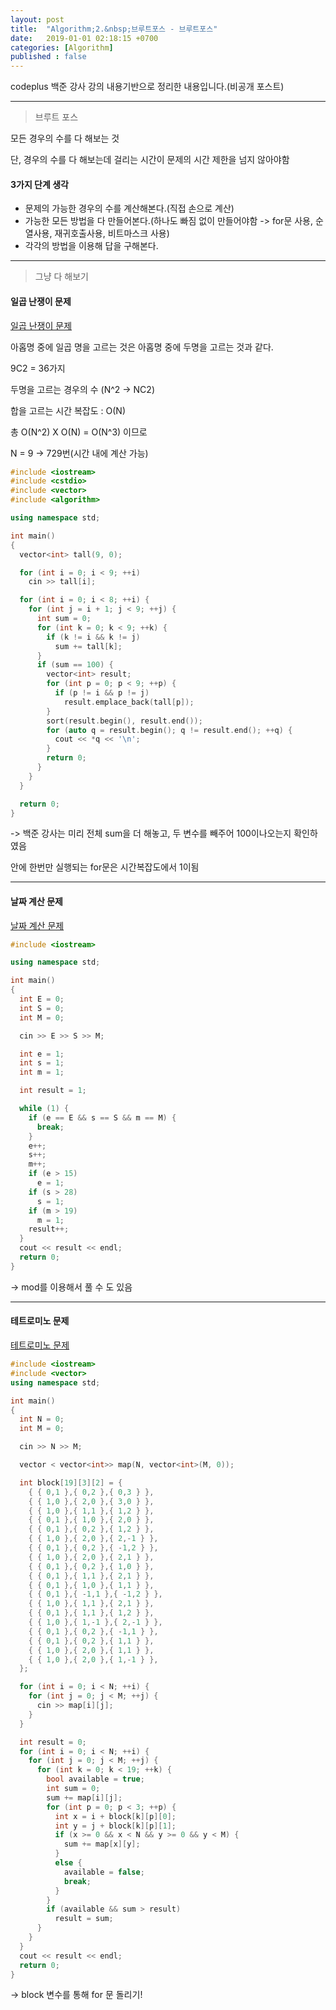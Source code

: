 ```yaml
---
layout: post
title:  "Algorithm;2.&nbsp;브루트포스 - 브루트포스"
date:   2019-01-01 02:18:15 +0700
categories: [Algorithm]
published : false
---
```


codeplus 백준 강사 강의 내용기반으로 정리한 내용입니다.(비공개 포스트)

---

> 브루트 포스

모든 경우의 수를 다 해보는 것

단, 경우의 수를 다 해보는데 걸리는 시간이 문제의 시간 제한을 넘지 않아야함

#### 3가지 단계 생각

- 문제의 가능한 경우의 수를 계산해본다.(직접 손으로 계산)
- 가능한 모든 방법을 다 만들어본다.(하나도 빠짐 없이 만들어야함 -> for문 사용, 순열사용, 재귀호출사용, 비트마스크 사용)
- 각각의 방법을 이용해 답을 구해본다.

---

> 그냥 다 해보기

#### 일곱 난쟁이 문제

[일곱 난쟁이 문제](https://www.acmicpc.net/problem/2309)

아홉명 중에 일곱 명을 고르는 것은 아홉명 중에 두명을 고르는 것과 같다.

9C2 = 36가지

두명을 고르는 경우의 수 (N^2 -> NC2)

합을 고르는 시간 복잡도 : O(N)

총 O(N^2) X O(N) = O(N^3) 이므로

N = 9 -> 729번(시간 내에 계산 가능)

``` cpp
#include <iostream>
#include <cstdio>
#include <vector>
#include <algorithm> 

using namespace std;

int main()
{
  vector<int> tall(9, 0);

  for (int i = 0; i < 9; ++i)
    cin >> tall[i];

  for (int i = 0; i < 8; ++i) {
    for (int j = i + 1; j < 9; ++j) {
      int sum = 0;
      for (int k = 0; k < 9; ++k) {
        if (k != i && k != j)
          sum += tall[k];
      }
      if (sum == 100) {
        vector<int> result;
        for (int p = 0; p < 9; ++p) {
          if (p != i && p != j)
            result.emplace_back(tall[p]);
        }
        sort(result.begin(), result.end());
        for (auto q = result.begin(); q != result.end(); ++q) {
          cout << *q << '\n';
        }
        return 0;
      }
    }
  }

  return 0;
}
```

-> 백준 강사는 미리 전체 sum을 더 해놓고, 두 변수를 빼주어 100이나오는지 확인하였음

안에 한번만 실행되는 for문은 시간복잡도에서 1이됨

---

#### 날짜 계산 문제

[날짜 계산 문제](https://www.acmicpc.net/problem/1476)

``` cpp
#include <iostream>

using namespace std;

int main()
{
  int E = 0;
  int S = 0;
  int M = 0;

  cin >> E >> S >> M;

  int e = 1;
  int s = 1;
  int m = 1;

  int result = 1;

  while (1) {
    if (e == E && s == S && m == M) {
      break;
    }
    e++;
    s++;
    m++;
    if (e > 15)
      e = 1;
    if (s > 28)
      s = 1;
    if (m > 19)
      m = 1;
    result++;
  }
  cout << result << endl;
  return 0;
}
```

-> mod를 이용해서 풀 수 도 있음

---

#### 테트로미노 문제

[테트로미노 문제](https://www.acmicpc.net/problem/14500)

``` cpp
#include <iostream>
#include <vector>
using namespace std;

int main()
{
  int N = 0;
  int M = 0;

  cin >> N >> M;

  vector < vector<int>> map(N, vector<int>(M, 0));

  int block[19][3][2] = {
    { { 0,1 },{ 0,2 },{ 0,3 } },
    { { 1,0 },{ 2,0 },{ 3,0 } },
    { { 1,0 },{ 1,1 },{ 1,2 } },
    { { 0,1 },{ 1,0 },{ 2,0 } },
    { { 0,1 },{ 0,2 },{ 1,2 } },
    { { 1,0 },{ 2,0 },{ 2,-1 } },
    { { 0,1 },{ 0,2 },{ -1,2 } },
    { { 1,0 },{ 2,0 },{ 2,1 } },
    { { 0,1 },{ 0,2 },{ 1,0 } },
    { { 0,1 },{ 1,1 },{ 2,1 } },
    { { 0,1 },{ 1,0 },{ 1,1 } },
    { { 0,1 },{ -1,1 },{ -1,2 } },
    { { 1,0 },{ 1,1 },{ 2,1 } },
    { { 0,1 },{ 1,1 },{ 1,2 } },
    { { 1,0 },{ 1,-1 },{ 2,-1 } },
    { { 0,1 },{ 0,2 },{ -1,1 } },
    { { 0,1 },{ 0,2 },{ 1,1 } },
    { { 1,0 },{ 2,0 },{ 1,1 } },
    { { 1,0 },{ 2,0 },{ 1,-1 } },
  };

  for (int i = 0; i < N; ++i) {
    for (int j = 0; j < M; ++j) {
      cin >> map[i][j];
    }
  }

  int result = 0;
  for (int i = 0; i < N; ++i) {
    for (int j = 0; j < M; ++j) {
      for (int k = 0; k < 19; ++k) {
        bool available = true;
        int sum = 0;
        sum += map[i][j];
        for (int p = 0; p < 3; ++p) {
          int x = i + block[k][p][0];
          int y = j + block[k][p][1];
          if (x >= 0 && x < N && y >= 0 && y < M) {
            sum += map[x][y];
          }
          else {
            available = false;
            break;
          }
        }
        if (available && sum > result)
          result = sum;
      }
    }
  }
  cout << result << endl;
  return 0;
}
```

-> block 변수를 통해 for 문 돌리기!
